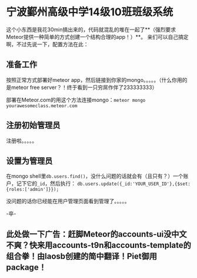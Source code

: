 宁波鄞州高级中学14级10班班级系统
======
这个小东西是我花30min搞出来的，代码就混乱的堆在一起了**（强烈要求Meteor提供一种简单的方式创建一个结构合理的app！）**。
亲们可以自己搞定啊，不过先说一下，配置方法在此：

准备工作
--------
按照正常方式部署好meteor app，然后链接到你家的mongo。。。。。（什么你用的是meteor free server？！终于看到一只穷屌作伴了233333333）

部署在Meteor.com的用这个方法连接mongo：`meteor mongo yourawesomeclass.meteor.com`

注册初始管理员
--------------
注册啦。。。。。

设置为管理员
------------
在mongo shell里`db.users.find()`，没什么问题的话就会有（且只有？）一个账户，记下它的`_id`，然后执行：
`db.users.update({_id:'YOUR_USER_ID'},{$set:{roles:['admin']}});`

没问题的话你已经能在用户管理页面看到管理了。。。。。

-卒-

此处做一下广告：赶脚Meteor的accounts-ui没中文不爽？快来用accounts-t9n和accounts-template的组合拳！由laosb创建的简中翻译！Piet御用package！
------------
